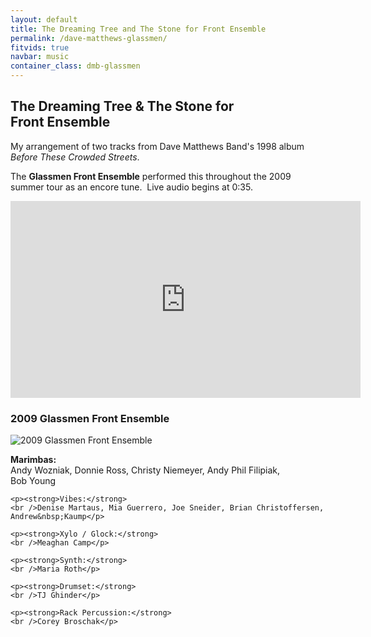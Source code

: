 ```yaml
---
layout: default
title: The Dreaming Tree and The Stone for Front Ensemble
permalink: /dave-matthews-glassmen/
fitvids: true
navbar: music
container_class: dmb-glassmen
---
```

## The Dreaming Tree & The&nbsp;Stone for Front&nbsp;Ensemble
My arrangement of two tracks from Dave Matthews Band's 1998 album
_Before These Crowded&nbsp;Streets_.

The **Glassmen Front Ensemble** performed this throughout the 2009 summer tour as an encore tune.&nbsp;
Live audio begins at 0:35.

<iframe width="560" height="315" src="https://www.youtube.com/embed/E2s8n5hWu7w?rel=0"
        frameborder="0" allowfullscreen>
</iframe>
<br>

### 2009 Glassmen Front Ensemble
![2009 Glassmen Front Ensemble](../assets/img/glassmen-pit-2009.jpg)

<!-- #TODO: convert to semantic and styled markup -->
<div class="members">
    <p><strong>Marimbas:</strong>
    <br />Andy Wozniak, Donnie Ross, Christy Niemeyer, Andy Phil Filipiak, Bob&nbsp;Young</p>

    <p><strong>Vibes:</strong>
    <br />Denise Martaus, Mia Guerrero, Joe Sneider, Brian Christoffersen, Andrew&nbsp;Kaump</p>

    <p><strong>Xylo / Glock:</strong>
    <br />Meaghan Camp</p>

    <p><strong>Synth:</strong>
    <br />Maria Roth</p>

    <p><strong>Drumset:</strong>
    <br />TJ Ghinder</p>

    <p><strong>Rack Percussion:</strong>
    <br />Corey Broschak</p>
<div>
